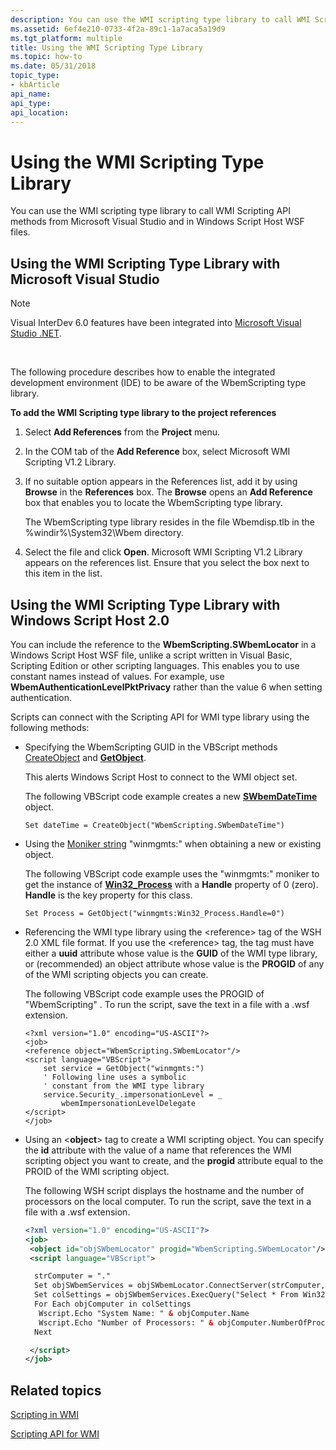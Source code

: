 ```yaml
---
description: You can use the WMI scripting type library to call WMI Scripting API methods from Microsoft Visual Studio and in Windows Script Host WSF files.
ms.assetid: 6ef4e210-0733-4f2a-89c1-1a7aca5a19d9
ms.tgt_platform: multiple
title: Using the WMI Scripting Type Library
ms.topic: how-to
ms.date: 05/31/2018
topic_type: 
- kbArticle
api_name: 
api_type: 
api_location: 
---
```


# Using the WMI Scripting Type Library

You can use the WMI scripting type library to call WMI Scripting API methods from Microsoft Visual Studio and in Windows Script Host WSF files.

## Using the WMI Scripting Type Library with Microsoft Visual Studio

> [!Note]  
> Visual InterDev 6.0 features have been integrated into [Microsoft Visual Studio .NET](https://msdn.microsoft.com/vstudio/default.aspx).

 

The following procedure describes how to enable the integrated development environment (IDE) to be aware of the WbemScripting type library.

**To add the WMI Scripting type library to the project references**

1.  Select **Add References** from the **Project** menu.
2.  In the COM tab of the **Add Reference** box, select Microsoft WMI Scripting V1.2 Library.
3.  If no suitable option appears in the References list, add it by using **Browse** in the **References** box. The **Browse** opens an **Add Reference** box that enables you to locate the WbemScripting type library.

    The WbemScripting type library resides in the file Wbemdisp.tlb in the %windir%\\System32\\Wbem directory.

4.  Select the file and click **Open**. Microsoft WMI Scripting V1.2 Library appears on the references list. Ensure that you select the box next to this item in the list.

## Using the WMI Scripting Type Library with Windows Script Host 2.0

You can include the reference to the **WbemScripting.SWbemLocator** in a Windows Script Host WSF file, unlike a script written in Visual Basic, Scripting Edition or other scripting languages. This enables you to use constant names instead of values. For example, use **WbemAuthenticationLevelPktPrivacy** rather than the value 6 when setting authentication.

Scripts can connect with the Scripting API for WMI type library using the following methods:

-   Specifying the WbemScripting GUID in the VBScript methods [CreateObject](/previous-versions//xzysf6hc(v=vs.85)) and [**GetObject**](https://msdn.microsoft.com/library/e9waz863(v=VS.71).aspx).

    This alerts Windows Script Host to connect to the WMI object set.

    The following VBScript code example creates a new [**SWbemDateTime**](swbemdatetime.md) object.

    ```VB
    Set dateTime = CreateObject("WbemScripting.SWbemDateTime")
    ```

    

-   Using the [Moniker string](constructing-a-moniker-string.md) "winmgmts:" when obtaining a new or existing object.

    The following VBScript code example uses the "winmgmts:" moniker to get the instance of [**Win32\_Process**](/windows/desktop/CIMWin32Prov/win32-process) with a **Handle** property of 0 (zero). **Handle** is the key property for this class.

    ```VB
    Set Process = GetObject("winmgmts:Win32_Process.Handle=0")
    ```

    

-   Referencing the WMI type library using the &lt;reference&gt; tag of the WSH 2.0 XML file format. If you use the &lt;reference&gt; tag, the tag must have either a **uuid** attribute whose value is the **GUID** of the WMI type library, or (recommended) an object attribute whose value is the **PROGID** of any of the WMI scripting objects you can create.

    The following VBScript code example uses the PROGID of "WbemScripting" . To run the script, save the text in a file with a .wsf extension.

    ```VB
    <?xml version="1.0" encoding="US-ASCII"?>
    <job>
    <reference object="WbemScripting.SWbemLocator"/>
    <script language="VBScript">
        set service = GetObject("winmgmts:")
        ' Following line uses a symbolic 
        ' constant from the WMI type library
        service.Security_.impersonationLevel = _
            wbemImpersonationLevelDelegate
    </script>
    </job>
    ```

    

-   Using an <**object**> tag to create a WMI scripting object. You can specify the **id** attribute with the value of a name that references the WMI scripting object you want to create, and the **progid** attribute equal to the PROID of the WMI scripting object.

    The following WSH script displays the hostname and the number of processors on the local computer. To run the script, save the text in a file with a .wsf extension.

    ```XML
    <?xml version="1.0" encoding="US-ASCII"?>
    <job>
     <object id="objSWbemLocator" progid="WbemScripting.SWbemLocator"/>
     <script language="VBScript">

      strComputer = "."
      Set objSWbemServices = objSWbemLocator.ConnectServer(strComputer, "root\cimv2")
      Set colSettings = objSWbemServices.ExecQuery("Select * From Win32_ComputerSystem")
      For Each objComputer in colSettings
       Wscript.Echo "System Name: " & objComputer.Name
       Wscript.Echo "Number of Processors: " & objComputer.NumberOfProcessors
      Next

     </script>
    </job>
    ```

    

## Related topics

<dl> <dt>

[Scripting in WMI](/windows/desktop/WmiSdk/creating-a-wmi-script)
</dt> <dt>

[Scripting API for WMI](scripting-api-for-wmi.md)
</dt> </dl>

 

 
